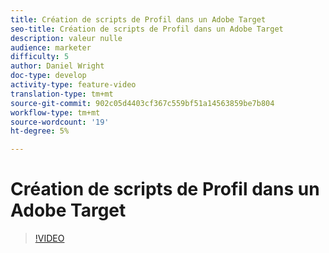 ```yaml
---
title: Création de scripts de Profil dans un Adobe Target
seo-title: Création de scripts de Profil dans un Adobe Target
description: valeur nulle
audience: marketer
difficulty: 5
author: Daniel Wright
doc-type: develop
activity-type: feature-video
translation-type: tm+mt
source-git-commit: 902c05d4403cf367c559bf51a14563859be7b804
workflow-type: tm+mt
source-wordcount: '19'
ht-degree: 5%

---
```



# Création de scripts de Profil dans un Adobe Target

>[!VIDEO](https://video.tv.adobe.com/v/17394/?quality=12)